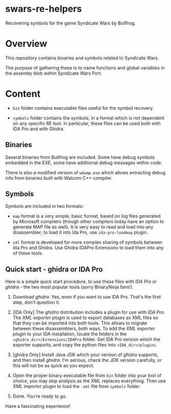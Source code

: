 # swars-re-helpers

Recovering symbols for the game Syndicate Wars by Bullfrog.

# Overview

This repository contains binaries and symbols related
to Syndicate Wars.

The purpose of gathering these is to name functions and
global variables in the assemby blob within Syndicate Wars
Port.

# Content

* `bin` folder contains executable files useful for the
symbol recovery.

* `symbols` folder contains the symbols, in a format
which is not dependent on any specific RE tool.
In particular, these files can be used both with IDA Pro
and with Ghidra.

## Binaries

Several binaries from Bullfrog are included. Some
have debug symbols embedded in the EXE, some have
additional debug messages within code.

There is also a modified version of `wdump.exe` which
allows extracting debug info from binaries built with
Watcom C++ compiler.

## Symbols

Symbols are included in two formats:

* `map` format is a very simple, basic format, based
on log files generated by Microsoft compilers (though
other compilers today have an option to generate MAP
file as well). It is very easy to read and load into
any disassembler; to load it into Ida Pro, use
`ida-pro-loadmap` plugin.

* `xml` format is developed for more complex sharing
of symbols between Ida Pro and Ghidra. Use Ghidra IDAPro
Extensions to load them into any of these tools.

## Quick start - ghidra or IDA Pro

Here is a simple quick start procedure, to use these
files with _IDA Pro_ or _ghidra_ - the two most popular
tools (sorry BinaryNinja fans!).

1. Download _ghidra_. Yes, even if you want to use IDA
 Pro. That's the first step, don't question it.

2. [IDA Only] The _ghidra_ distribution includes a plugin
 for use with _IDA Pro_. The _XML exporter plugin_ is
 used to export databases as XML files so that they
 can be imported into both tools. This allows to migrate
 between these disassemblers, both ways. To add the
 _XML exporter plugin_ to your IDA installation, locate
 the folders in the `<ghidra_dir>/Extensions/IDAPro`
 folder. Get IDA Pro version which the exporter supports,
 and copy the python files into `<IDA_dir>/plugins`.

3. [ghidra Only] Install Java JDK which your version of
 _ghidra_ supports, and then install _ghidra_. I'm
 serious, check the JDK version carefully, or this will
 not be as quick as you expect.

4. Open the proper binary executable file from `bin`
 folder into your tool of choice, you may skip analysis
 as the XML replaces everything. Then use _XML importer
 plugin_ to load the `.xml` file from `symbols` folder.

5. Done. You're ready to go.


Have a fascinating experience!
